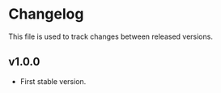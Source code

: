 # Changelog

This file is used to track changes between released versions.

## v1.0.0

- First stable version.

